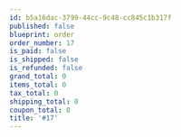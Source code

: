 ```yaml
---
id: b5a16dac-3799-44cc-9c48-cc845c1b317f
published: false
blueprint: order
order_number: 17
is_paid: false
is_shipped: false
is_refunded: false
grand_total: 0
items_total: 0
tax_total: 0
shipping_total: 0
coupon_total: 0
title: '#17'
---
```

